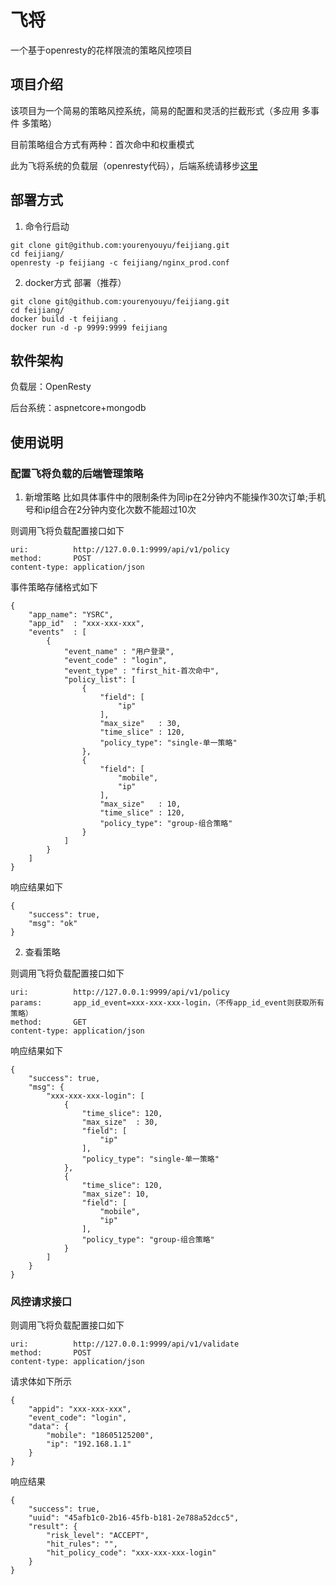 # 飞将
一个基于openresty的花样限流的策略风控项目
## 项目介绍
该项目为一个简易的策略风控系统，简易的配置和灵活的拦截形式（多应用 多事件 多策略）

目前策略组合方式有两种：首次命中和权重模式

此为飞将系统的负载层（openresty代码），后端系统请移步[这里]()

## 部署方式
1. 命令行启动
```
git clone git@github.com:yourenyouyu/feijiang.git
cd feijiang/
openresty -p feijiang -c feijiang/nginx_prod.conf
```
2. docker方式 部署（推荐）
```
git clone git@github.com:yourenyouyu/feijiang.git
cd feijiang/
docker build -t feijiang .
docker run -d -p 9999:9999 feijiang
```
## 软件架构
负载层：OpenResty

后台系统：aspnetcore+mongodb

## 使用说明
### 配置飞将负载的后端管理策略
1. 新增策略
比如具体事件中的限制条件为同ip在2分钟内不能操作30次订单;手机号和ip组合在2分钟内变化次数不能超过10次

则调用飞将负载配置接口如下
```
uri:          http://127.0.0.1:9999/api/v1/policy
method:       POST
content-type: application/json
```
事件策略存储格式如下
```
{
    "app_name": "YSRC",
    "app_id"  : "xxx‐xxx‐xxx",
    "events"  : [
        {
            "event_name" : "用户登录",
            "event_code" : "login",
            "event_type" : "first_hit‐首次命中",
            "policy_list": [
                {
                    "field": [
                        "ip"
                    ],
                    "max_size"   : 30,
                    "time_slice" : 120,
                    "policy_type": "single‐单一策略"
                },
                {
                    "field": [
                        "mobile",
                        "ip"
                    ],
                    "max_size"   : 10,
                    "time_slice" : 120,
                    "policy_type": "group‐组合策略"
                }
            ]
        }
    ]
}
```
响应结果如下
```
{
    "success": true,
    "msg": "ok"
}
```
2. 查看策略

则调用飞将负载配置接口如下
```
uri:          http://127.0.0.1:9999/api/v1/policy
params:       app_id_event=xxx‐xxx‐xxx-login，（不传app_id_event则获取所有策略）
method:       GET
content-type: application/json
```
响应结果如下
```
{
    "success": true,
    "msg": {
        "xxx‐xxx‐xxx-login": [
            {
                "time_slice": 120,
                "max_size"  : 30,
                "field": [
                    "ip"
                ],
                "policy_type": "single‐单一策略"
            },
            {
                "time_slice": 120,
                "max_size": 10,
                "field": [
                    "mobile",
                    "ip"
                ],
                "policy_type": "group‐组合策略"
            }
        ]
    }
}
```
### 风控请求接口
则调用飞将负载配置接口如下
```
uri:          http://127.0.0.1:9999/api/v1/validate
method:       POST
content-type: application/json
```
请求体如下所示
```
{
    "appid": "xxx‐xxx‐xxx",
    "event_code": "login",
    "data": {
        "mobile": "18605125200",
        "ip": "192.168.1.1"
    }
}
```
响应结果
```
{
    "success": true,
    "uuid": "45afb1c0-2b16-45fb-b181-2e788a52dcc5",
    "result": {
        "risk_level": "ACCEPT",
        "hit_rules": "",
        "hit_policy_code": "xxx‐xxx‐xxx-login"
    }
}
```
